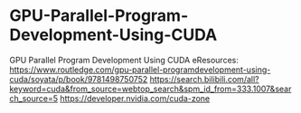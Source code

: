 # GPU-Parallel-Program-Development-Using-CUDA
GPU Parallel Program Development Using CUDA
eResources: https://www.routledge.com/gpu-parallel-programdevelopment-using-cuda/soyata/p/book/9781498750752
https://search.bilibili.com/all?keyword=cuda&from_source=webtop_search&spm_id_from=333.1007&search_source=5
https://developer.nvidia.com/cuda-zone
